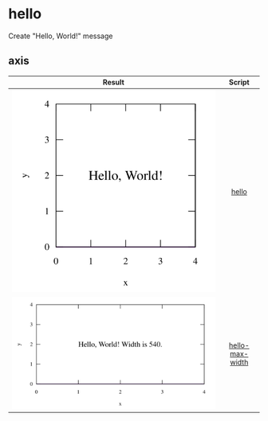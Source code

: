 # hello
Create "Hello, World!" message


## axis
Result | Script
:-: | :-:
![](hello.svg) | [hello](hello.gnu)
![](hello-max-width.svg) | [hello-max-width](hello-max-width.gnu)